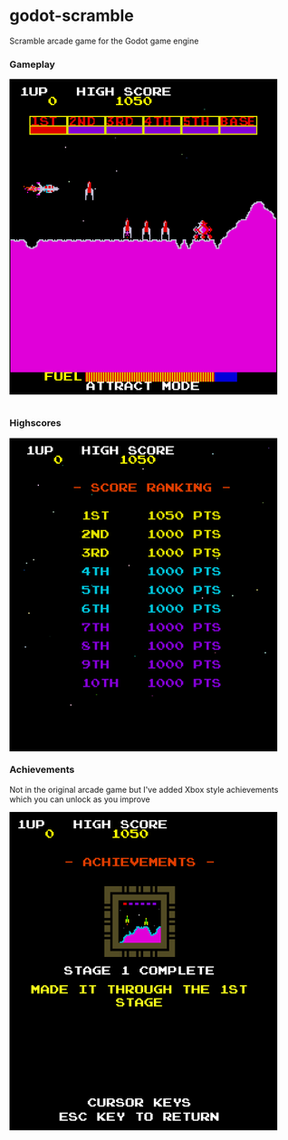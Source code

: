 # godot-scramble
Scramble arcade game for the Godot game engine

### Gameplay
<div><img align="center" src='https://github.com/simonalanjones/simonalanjones.github.io/blob/master/scramble-game.PNG' /></div>
<br/>
  
### Highscores
<div><img align="center" src='https://github.com/simonalanjones/simonalanjones.github.io/blob/master/scramble-highscores.PNG' /></div>

### Achievements
Not in the original arcade game but I've added Xbox style achievements which you can unlock as you improve
<div><img align="center" src='https://github.com/simonalanjones/simonalanjones.github.io/blob/master/scramble-achievement.PNG' /></div>

